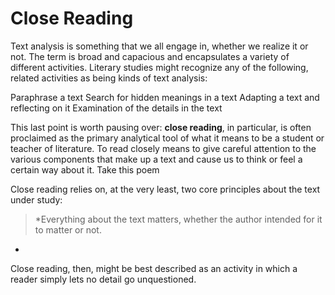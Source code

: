 # Close Reading

Text analysis is something that we all engage in, whether we realize it or not. The term is broad and capacious and encapsulates a variety of different activities. Literary studies might recognize any of the following, related activities as being kinds of text analysis:

Paraphrase a text
Search for hidden meanings in a text
Adapting a text and reflecting on it
Examination of the details in the text

This last point is worth pausing over: **close reading**, in particular, is often proclaimed as the primary analytical tool of what it means to be a student or teacher of literature. To read closely means to give careful attention to the various components that make up a text and cause us to think or feel a certain way about it. Take this poem 

Close reading relies on, at the very least, two core principles about the text under study:


> *Everything about the text matters, whether the author intended for it to matter or not.
*



Close reading, then, might be best described as an activity in which a reader simply lets no detail go unquestioned.